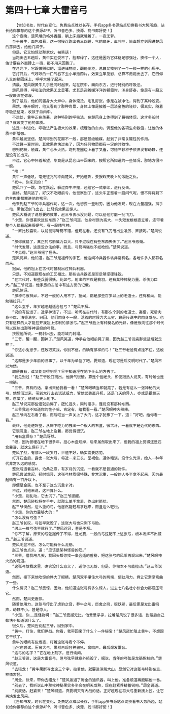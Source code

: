 # 第四十七章 大雷音弓
        【告知书友，时代在变化，免费站点难以长存，手机app多书源站点切换看书大势所趋，站长给你推荐的这个换源APP，听书音色多、换源、找书都好使！】
       这个夜晚，楚风睡的格外香甜，躺上床后就睡着了，一夜无梦。
       至于黄牛，面色难看，这一宿接连跑出去三四趟，气的磨牙，直哼哼，简直想立刻闯进楚风的房间去，给他几蹄子。
       但是，它又怕惊动那家伙，被笑话！
       当跑出去五趟后，黄牛实在受不了，脸都绿了，这还是因为它体格足够强壮，换作一个人，估计要在外面蹲上一宿，都不用来回跑了。
       在月光下，它跟做贼似的，溜进储物间，翻箱倒柜，总算又找到了一个一模一样的小瓶子。
       它打开后，气哼哼的一口气吞下去小半瓶药片，效果立竿见影，总算不用跑出去了，它四仰八叉的躺回床上，呼呼大睡了起来。
       清晨，楚风跟黄牛几乎是同时起来，站在院中，面向东方，进行特别的呼吸法。
       楚风觉得，呼吸法的效果无比显著，尤其是迎着暖洋洋的朝霞时，浑身舒泰，像是有一股又一股暖流在弥漫。
       到了最后，他如同置身大火炉中，身体滚烫，毛孔舒张，像是在被净化，得到了某种蜕变。
       果然，睁开眼时，他又看到了那种奇景，身体上像是披着一层淡金色的轻纱，很真实，随着呼吸法结束，收敛于血肉中。
       不远处，黄牛正在羡慕，这种特别的呼吸法，在楚风身上体得到了最强体现，这才多长时间？就改变了他的体质。
       这是一种进化，呼吸法产生极大的效果，梳理他的血肉，调整他的各项生命数值，让他的体质不断增强。
       黄牛越发坚信，楚风得到的花瓣不一般，那是顶级触媒，起到了非常关键性的作用。
       不过算一算时间，其效果也快过去了，因为任何物质都有一定的时效性。
       想到花粉，触媒，黄牛心头火热，跑到花圃边上看了又看，可惜三颗种子依旧没有动静，还是没有长出来。
       不过，它心中怀着希望，毕竟是从昆仑山带回来的，按照它所知道的一些情况，那地方很不一般。
       “哞！”
       黄牛一声低吼，毫无征兆的冲向楚风，开始进攻，要报昨天晚上的泻肚之仇。
       “死牛，你来真的！”
       楚风吓了一跳，急忙跃起，躲过莽牛冲撞，还给它一式拳印，进行反击。
       最终，楚风逃了，好汉不吃眼前亏，他觉察到了，这头牛正憋着一股闷气呢，恨不得将剩下的羊肉串都塞进他的嘴里。
       他来到赵三爷的冷兵器作坊，这一次，他想要一些利刃，因为他发现，现在力量超强，抖手一甩，黑色短剑飞出去，比弩箭效果还惊人。
       楚风大概说了说想要的效果，赵三爷表示没问题，可以给他打磨一批飞刀。
       “小楚，你很喜欢这些东西？”赵三爷问道，他身材颇为高大，一头短发根根直立着，连带着整个人都看起来很硬气，有一股精气神。
       “一直比较喜欢，以前觉得弩箭不错，但现在看，还没有飞刀甩出去凌厉、直接呢。”楚风说道。
       “那你就错了，真正的弓箭威力巨大，只不过现在有些东西失传了。”赵三爷感慨。
       “时代发展，这是没办法的事，而且，弓箭再强也不如枪炮。”楚风说道。
       “不见得。”赵三爷摇了摇头。
       楚风诧异，他知道，赵三爷是祖传的手艺，他这间冷兵器作坊非常有名，各地许多人都慕名而来。
       据闻，他的祖上在古代时曾制出过神兵利器。
       只是，不知道跟现在的工艺相比，那些古兵器还是否足够坚硬锋锐。
       “在古代时，有些兵器很妖，比如弓，射出的不仅是箭羽，还有某种神秘力量，杀伤力巨大。”赵三爷说道，他家族的古册中有这方面的记载。
       楚风惊讶。
       “那种弓很神异，不过一般的人用不了，据闻，都是那些百岁以上的老道士，还有和尚，能勉强拉开。”
       “这么玄乎，年岁越老越适合拉弓？”楚风不解。
       “说的有些远了，近乎神话了。不过，听闻在古代时，有那么个别的老道士、高僧，死后肉身不腐，清香满室。只因，他们肉身不一般，活着的时候力大无穷，算是传说中的肉身成圣。也只有这样的人才能拉开我祖上炼制的那张弓。”赵三爷脸上有种莫名的光彩，像是很向往那个时代可以炼制出那等神话般的弓箭。
       按照他所说，一箭射出去，能将城门射塌。
       “三爷，醒一醒，回神了。”楚风笑道，伸手在他眼前晃了晃，因为赵三爷说完那些话后就走神了。
       “你这小兔崽子，还敢取笑我，你别不信，的确有那样的弓！”赵三爷老脸有点挂不住，这般说道。
       “这都是多少年前的旧事了，以千年为单位了吧，要知道，现在可是后文明时代了。”楚风不以为然。
       即便真有，谁又能见得到呢？早不知道埋在地下什么地方去了。
       “我见到过！”赵三爷脱口而出，他脾气很硬，算是个倔老头，即便跟熟人说笑，有时候也是一根筋。
       “三爷，真有的话，拿出来给我看一看！”楚风眼睛当即就亮了，若是有这么一张神秘的大弓，他想借过来，带到太行山去试试威力，管他武装直升机，还是飞天的异人，亦或是银翅天神，惹恼了，统统从天上射下。
       赵三爷说完那些话就后悔了，赶忙摇头，同时摆手，连说没有那种东西。
       “三爷我还不知道你的性子嘛，肯定有，给我看一看。”楚风眼神火辣辣。
       赵三爷向左右看了看，而后哐当一声关上了大门，这才犹豫了一下，道：“好吧，给你看一看。”
       最终，他走进卧室，从床下吃力的拽出一个很大的石盒，很古朴，一看就不是近代的东西。
       它很沉重，赵三爷在地上拖着，都觉得很沉。
       “用石盒保存？”楚风讶然。
       “嗯，因为曾埋在地下很多年，担心木盒烂掉，后来虽然取出来了，但我的祖上觉得还是石盒靠谱，就这么保存了。”
       楚风了然，有那么一段岁月，世道不好，确实需要防范。
       打开石盒后，露出一张大弓，将近一米五长，呈褐色，通体暗淡，没什么光泽，给人一种年代非常久远的感觉。
       整张弓透着古朴、沧桑之意，有岁月的沉淀，一看就不是普通的物件。
       楚风尝试拿起，顿时惊异，这张弓材质很特殊，非常沉重，一般的人多半拿不起来，因为最起码有一百斤以上。
       即便是金属，也不至于这么沉重才对。
       不过，对他来说，这不算什么。
       “小楚，别乱动，它太沉了。”赵三爷提醒。
       然而，楚风轻松持在手中，就那么单手拿着，作出射箭状。
       赵三爷愕然，这么重的弓，他居然能轻易拿起来，而且这么轻松。
       “小楚，你的力量够大的！”
       “怎么没有弓弦？”
       赵三爷长叹，弓弦早就毁了，这张大弓也只剩下弓胎。
       “绑上一根弓弦不就行了。”楚风诧异，甚是不解。
       “你不了解，原来的弓弦据传了不得，是龙筋，一般的弓弦配不上这张弓，根本发挥不出威力。”赵三爷说道。
       楚风明显不信，怎么可能有什么龙筋。
       赵三爷也点头，道：“应该是某种怪兽的筋。”
       “三爷，借我用几天，我回头帮你找一条合适的兽筋，把这张弓的风采再现出来。”楚风眼神火热的说道。
       “这张弓放我这里，确实没什么意义了，送你也无妨，但是，你根本不可能拉动。”赵三爷说道。
       然而，接下来他吃惊的睁大了眼睛，楚风双手攥住大弓的两端，使劲用力，竟让它渐渐弯曲了一些。
       什么情况？赵三爷震惊，因为，他知道这张弓有多么惊人，过去七八名壮小伙合力都没压弯它。
       然而，楚风更震惊。
       随着他用力，这张弓传出了虎豹之音，莽牛之吼，巨禽之鸣，很妖邪，最后更是发出雷鸣声，动静不小，甚是惊人。
       “小楚，你……是怪物啊！”赵三爷震撼无比，他晕晕乎乎，拉着楚风说了很多话，到最后自己都快不知道说什么了。
       很久后，楚风告别赵三爷，回到家中。
       “黄牛，打住，我们停战。你看，我带回来了什么？一件秘宝！”楚风赶忙阻止黄牛，不想跟它干仗了。
       黄牛的眼睛有些发直，盯着这张弓看个不停。
       当它也尝试，压弯大弓，果然再现各种兽吼、禽鸣声，最后爆发雷音。
       “这弓的名字？”它在地上刻字，进行询问。
       “赵三爷说，这是大雷音弓，但弓弦早就意外损毁了，据说，当年的弓弦是龙筋炼制的。”楚风说道。
       “去猎龙！”黄牛果断写出这三个字，拉着他，就要进洪荒大山，显然它对这张弓特别在意，神情古怪。
       “周全，快来，带你去猎龙！”楚风拨通了周全的通讯器，叫上他，准备顺道再磨砺他一番。
       “别去了，我听说山中那枚神秘果实多半会在明天成熟，现在赶紧养精蓄锐吧。”周全说道。
       “别废话，赶紧来！”楚风喊道，真要明天有大战的话，正好趁现在将大弓重新接上弦，让它再焕发出风采。
       【告知书友，时代在变化，免费站点难以长存，手机app多书源站点切换看书大势所趋，站长给你推荐的这个换源APP，听书音色多、换源、找书都好使！】